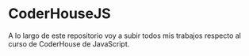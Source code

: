 ﻿# CoderHouseJS
A lo largo de este repositorio voy a subir todos mis trabajos respecto al curso de CoderHouse de JavaScript. 
